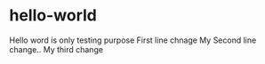 # hello-world
Hello word is only testing purpose
First line chnage
My Second line change..
My third change
